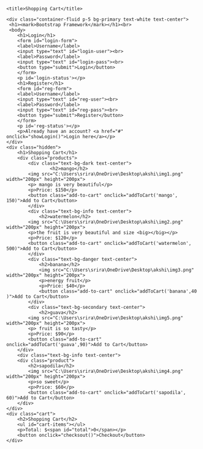 <html>
<head>

    <title>Shopping Cart</title>
   <link href="https://cdn.jsdelivr.net/npm/bootstrap@5.3.2/dist/css/bootstrap.min.css" rel="stylesheet">
    <script src="https://cdn.jsdelivr.net/npm/bootstrap@5.3.2/dist/js/bootstrap.bundle.min.js"></script>
</head>

<body>

    <div class="container-fluid p-5 bg-primary text-white text-center">
     <h1><mark>Bootstrap Framework</mark></h1><br>
     <body>
        <h1>Login</h1>
        <form id="login-form">
        <label>Username</label>
        <input type="text" id="login-user"><br>
        <label>Password</label>
        <input type="text" id="login-pass"><br>
        <button type="submit">Login</button>
        </form>
        <p id='login-status'></p>
        <h1>Register</h1>
        <form id="reg-form">
        <label>Username</label>
        <input type="text" id="reg-user"><br>
        <label>Password</label>
        <input type="text" id="reg-pass"><br>
        <button type="submit">Register</button>
        </form>
        <p id='reg-status'></p>
        <p>Already have an account? <a href="#" onclick="showLogin()">Login here</a></p>
    </div>
    <div class="hidden">
        <h1>Shopping Cart</h1>
        <div class="products">
            <div class="text-bg-dark text-center">
                    <h2>mango</h2>
            <img src="C:\Users\srira\OneDrive\Desktop\akshi\img1.png" width="200px" height="200px">
            <p> mango is very beautiful</p>
            <p>Price: $150</p>
            <button class="add-to-cart" onclick="addToCart('mango', 150)">Add to Cart</button>
            </div>
            <div class="text-bg-info text-center">
                <h2>watermelon</h2>
            <img src="C:\Users\srira\OneDrive\Desktop\akshi\img2.png" width="200px" height="200px">
            <p>the fruit is very beautiful and size <big></big></p>
            <p>Price: $120</p>
            <button class="add-to-cart" onclick="addToCart('watermelon', 500)">Add to Cart</button>
            </div>
            <div class="text-bg-danger text-center">
                <h2>banana</h2>
                <img src="C:\Users\srira\OneDrive\Desktop\akshi\img3.png" width="200px" height="200px">
                <p>energy fruit</p>
                <p>Price: $40</p>
                <button class="add-to-cart" onclick="addToCart('banana',40 )">Add to Cart</button>
            </div>
            <div class="text-bg-secondary text-center">
                <h2>guava</h2>
            <img src="C:\Users\srira\OneDrive\Desktop\akshi\img5.png" width="200px" height="200px">
            <p> fruit is so tasty</p>
            <p>Price: $90</p>
            <button class="add-to-cart" onclick="addToCart('guava',90)">Add to Cart</button>
        </div>
        <div class="text-bg-info text-center">
        <div class="product">
            <h2>sapodila</h2>
            <img src="C:\Users\srira\OneDrive\Desktop\akshi\img4.png"  width="200px" height="200px">
            <p>so sweet</p>
            <p>Price: $60</p>
            <button class="add-to-cart" onclick="addToCart('sapodila', 60)">Add to Cart</button>
        </div>  
    </div>
    <div class="cart">
        <h2>Shopping Cart</h2>
        <ul id="cart-items"></ul>
        <p>Total: $<span id="total">0</span></p>
        <button onclick="checksout()">Checkout</button>
    </div>
</div>
<script>
    const user=[
{username:"user1", password:"pass1"},
{username:"user2", password:"pass2"},
];
document.getElementById('login-form').addEventListener('submit',function(e){e.preventDefault();
const username=document.getElementById('login-user').value;
const password=document.getElementById('login-pass').value;
const users=user.find(u => u.username===username && u.password===password);
if(users)
{
document.getElementById('login-status').textContent='Login Sucessful';
}
else
{
document.getElementById('login-status').textContent='Invaild Credentials!';
}
});
document.getElementById('reg-form').addEventListener('submit',function(e){e.preventDefault();
const regUsername=document.getElementById('reg-user').value;
const regPassword=document.getElementById('reg-pass').value;
if(regUsername==='' || regPassword===''){ document.getElementById('reg-status').textContent="Please fill the both Fields!"
}
else
{
user.push({Username: regUsername,Password:regPassword});
document.getElementById('reg-status').textContent='Registration Successful !'
}
});
let cartItems = [];

function addToCart(product, price) {
cartItems.push({product, price});
updateCart();
}

function updateCart() {
    cartItems.push({product, price});
    updateCart();
}

function updateCart() {
    let cartList = document.getElementById("cart-items");
    let totalElement = document.getElementById("total");
    let total = 0;

    cartList.innerHTML = "";
    cartItems.forEach(item => {
        let listItem = document.createElement("li");
        listItem.innerText = ${item.product} - $${item.price};
        cartList.appendChild(listItem);
        total += item.price;
    });

    totalElement.innerText = total;
}




// Add product and cart logic similar to the previous example

function checksout() {
    alert('Thank you for your purchase!');
}

</script>
</body>

</html>
